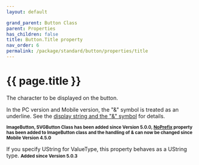 ```yaml
---
layout: default

grand_parent: Button Class
parent: Properties
has_children: false
title: Button.Title property
nav_order: 6
permalink: /package/standard/button/properties/title
---
```

# {{ page.title }}

The character to be displayed on the button.

In the PC version and Mobile version, the "&" symbol is treated as an underline. See the [display string and the "&" symbol](/base/ampersand) for details.

**<small>ImageButton, SVGButton Class has been added since Version 5.0.0, <a href="/base/base1-28">NoPrefix</a> property has been added to ImageButton class and the handling of & can now be changed since Mobile Version 4.5.0</small>**<br>

If you specify UString for ValueType, this property behaves as a UString type. 
**<small>Added since Version 5.0.3</small>**